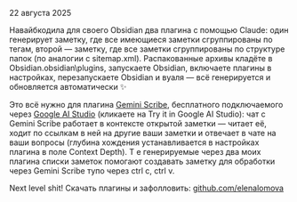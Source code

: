 22 августа 2025

Навайбкодила для своего Obsidian два плагина с помощью Claude: один генерирует заметку, где все имеющиеся заметки сгруппированы по тегам, второй — заметку, где все заметки сгруппированы по структуре папок (по аналогии с sitemap.xml). Распакованные архивы кладёте в Obsidian\.obsidian\plugins, запускаете Obsidian, включаете плагины в настройках, перезапускаете Obsidian и вуаля — всё генерируется и обновляется автоматически ✨ 

Это всё нужно для плагина <a href="https://www.obsidianstats.com/plugins/gemini-scribe">Gemini Scribe</a>, бесплатного подключаемого через <a href="https://ai.google.dev/gemini-api/docs/pricing">Google AI Studio</a> (кликаете на Try it in Google AI Studio): чат с Gemini Scribe работает в контексте открытой заметки — читает её, ходит по ссылкам в ней на другие ваши  заметки и отвечает в чате на ваши вопросы (глубина хождения устанавливается в настройках плагина в поле Context Depth). Т е генерируемые через два моих плагина списки заметок помогают создавать заметку для обработки через Gemini Scribe тупо через ctrl c, ctrl v. 

Next level shit! Скачать плагины и зафолловить: <a href="https://github.com/elenalomova">github.com/elenalomova</a>
